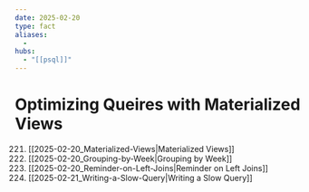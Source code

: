 ```yaml
---
date: 2025-02-20
type: fact
aliases:
  -
hubs:
  - "[[psql]]"
---
```


# Optimizing Queires with Materialized Views

221. [[2025-02-20_Materialized-Views|Materialized Views]]
222. [[2025-02-20_Grouping-by-Week|Grouping by Week]]
223. [[2025-02-20_Reminder-on-Left-Joins|Reminder on Left Joins]]
224. [[2025-02-21_Writing-a-Slow-Query|Writing a Slow Query]]
